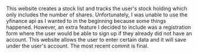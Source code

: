 This website creates a stock list and tracks the user's stock holding which only
includes the number of shares. Unfortunately, I was unable to use the yfinance api
as I wanted to in the beginning because some things happened. However, an extra
feature I decided to include was a registration form where the user would be able
to sign up if they already did not have an account. This website allows the user
to enter certain data and it will save under the user's account. The most recent
commit is final. 

